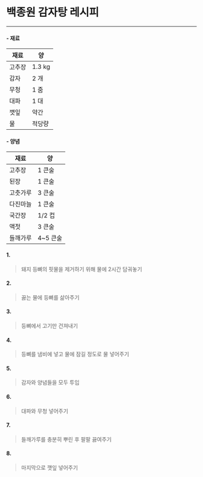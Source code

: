 # 백종원 감자탕 레시피
---
#### - 재료
|재료|양|
|----|----|
|고추장|1.3 kg|
|감자|2 개|
|무청|1 줌|
|대파|1 대|
|깻잎|약간|
|물|적당량|

#### - 양념
| 재료   | 양      |
| ---- | ------ |
| 고추장  | 1 큰술   |
| 된장   | 1 큰술   |
| 고춧가루 | 3 큰술   |
| 다진마늘 | 1 큰술   |
| 국간장  | 1/2 컵  |
| 액젓   | 3 큰술   |
| 들깨가루 | 4~5 큰술 |

#### 1. 
   >돼지 등뼈의 핏물을 제거하기 위해 물에 2시간 담궈놓기
#### 2. 
   >끓는 물에 등뼈를 삶아주기
#### 3. 
   >등뼈에서 고기만 건져내기
#### 4. 
   >등뼈를 냄비에 넣고 물에 잠길 정도로 물 넣어주기
#### 5. 
   >감자와 양념들을 모두 투입
#### 6. 
   >대파와 무청 넣어주기
#### 7. 
   >들깨가루를 충분히 뿌린 후 팔팔 끓여주기
#### 8. 
   >마지막으로 깻잎 넣어주기
